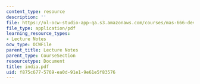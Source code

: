 ```yaml
---
content_type: resource
description: ''
file: https://ol-ocw-studio-app-qa.s3.amazonaws.com/courses/mas-666-developmental-entrepreneurship-fall-2003/f875c6775769ea0d91e19e61e5f83576_india.pdf
file_type: application/pdf
learning_resource_types:
- Lecture Notes
ocw_type: OCWFile
parent_title: Lecture Notes
parent_type: CourseSection
resourcetype: Document
title: india.pdf
uid: f875c677-5769-ea0d-91e1-9e61e5f83576
---
```

